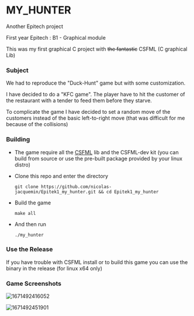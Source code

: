 # MY_HUNTER

Another Epitech project

First year Epitech : B1 - Graphical module

This was my first graphical C project with ~~the fantastic~~ CSFML (C graphical Lib)

### Subject

We had to reproduce the "Duck-Hunt" game but with some customization.

I have decided to do a "KFC game". The player have to hit the customer of the restaurant with a tender to feed them before they starve.

To complicate the game I have decided to set a random move of the customers instead of the basic left-to-right move (that was difficult for me because of the collisions)

### Building

* The game require all the [CSFML](https://github.com/SFML/CSFML) lib and the CSFML-dev kit (you can build from source or use the pre-built package provided by your linux distro)
* Clone this repo and enter the directory

  `git clone https://github.com/nicolas-jacquemin/Epitek1_my_hunter.git && cd Epitek1_my_hunter`
* Build the game

  `make all`
* And then run

  `./my_hunter`

### Use the Release

If you have trouble with CSFML install or to build this game you can use the binary in the release (for linux x64 only)

### Game Screenshots

![1671492416052](image/README/1671492416052.png "my_hunter menu")

![1671492451901](image/README/1671492451901.png "my_hunter playing the game")
